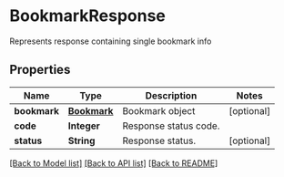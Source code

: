 ﻿
# BookmarkResponse
Represents response containing single bookmark info

## Properties
Name | Type | Description | Notes
------------ | ------------- | ------------- | -------------
**bookmark** | [**Bookmark**](Bookmark.md) | Bookmark object | [optional]
**code** | **Integer** | Response status code. | 
**status** | **String** | Response status. | [optional]


[[Back to Model list]](../../README.md#documentation-for-models) [[Back to API list]](../../README.md#documentation-for-api-endpoints) [[Back to README]](../../README.md)


